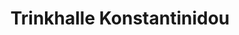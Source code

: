 ---
title: "Trinkhalle Konstantinidou"
url: /frankfurt-am-main/trinkhalle-konstantinidou/
shop: Kiosk
---